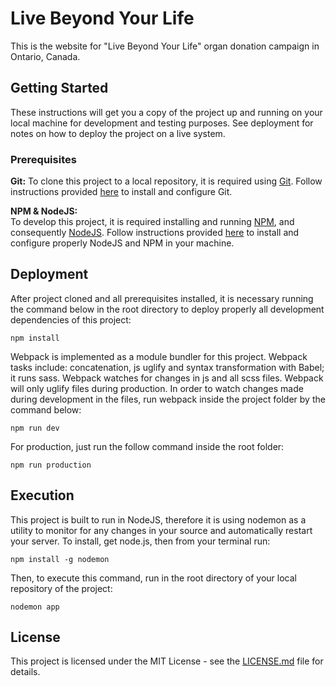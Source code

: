 # Live Beyond Your Life

This is the website for "Live Beyond Your Life" organ donation campaign in Ontario, Canada.

## Getting Started

These instructions will get you a copy of the project up and running on your local machine for development and testing purposes. See deployment for notes on how to deploy the project on a live system.

### Prerequisites

**Git:**
To clone this project to a local repository, it is required using [Git](https://git-scm.com/). Follow instructions provided [here](https://git-scm.com/downloads) to install and configure Git.

**NPM & NodeJS:**    
To develop this project, it is required installing and running [NPM](https://www.npmjs.com/), and consequently [NodeJS](https://nodejs.org/en/). Follow instructions provided [here](https://nodejs.org/en/download/) to install and configure properly NodeJS and NPM in your machine.

## Deployment

After project cloned and all prerequisites installed, it is necessary running the command below in the root directory to deploy properly all development dependencies of this project:

```
npm install
```

Webpack is implemented as a module bundler for this project. Webpack tasks include: concatenation, js uglify and syntax transformation with Babel; it runs sass. Webpack watches for changes in js and all scss files. Webpack will only uglify files during production. In order to watch changes made during development in the files, run webpack inside the project folder by the command below:

```npm run dev```

For production, just run the follow command inside the root folder:

```npm run production```

## Execution

This project is built to run in NodeJS, therefore it is using nodemon as a utility to monitor for any changes in your source and automatically restart your server. To install, get node.js, then from your terminal run:

```npm install -g nodemon```

Then, to execute this command, run in the root directory of your local repository of the project:

```
nodemon app
```

## License

This project is licensed under the MIT License - see the [LICENSE.md](LICENSE.md) file for details.
